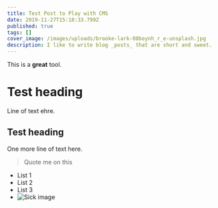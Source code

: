 ```yaml
---
title: Test Post to Play with CMS
date: 2019-11-27T15:18:33.799Z
published: true
tags: []
cover_image: /images/uploads/brooke-lark-08boynh_r_e-unsplash.jpg
description: I like to write blog _posts_ that are short and sweet.
---
```

This is a **great** tool.

# Test heading

Line of text ehre.

## Test heading

One more line of text here.

> Quote me on this

* List 1
* List 2 
* List 3
* ![Sick image](/images/uploads/sun-3713835_1920.jpg "Yeah buddy")

